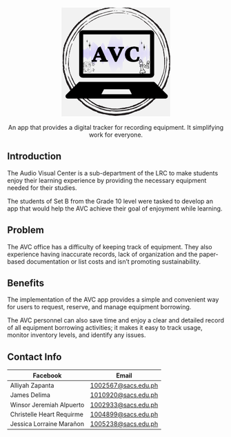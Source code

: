 <p align="center">
  <img src="https://raw.githubusercontent.com/walpuerto/AVC-App/main/aids/logo.png" width="50%" height="50%">
</p>
<p align="center">
	An app that provides a digital tracker for recording equipment. It simplifying work for everyone.
</p>

## Introduction
The Audio Visual Center is a sub-department of the LRC to make students enjoy their learning experience by providing the necessary equipment needed for their studies.

The students of Set B from the Grade 10 level were tasked to develop an app that would help the AVC achieve their goal of enjoyment while learning.

## Problem
The AVC office has a difficulty of keeping track of equipment. They also experience having inaccurate records, lack of organization and the paper-based documentation or list costs and isn’t promoting sustainability.

## Benefits
The implementation of the AVC app provides a simple and convenient way for users to request, reserve, and manage equipment borrowing.

The AVC personnel can also save time and enjoy a clear and detailed record of all equipment borrowing activities; it makes it easy to track usage, monitor inventory levels, and identify any issues.

## Contact Info
|Facebook|Email|
|--|--|
|Alliyah Zapanta|1002567@sacs.edu.ph|
|James Delima|1010920@sacs.edu.ph|
|Winsor Jeremiah Alpuerto|1002933@sacs.edu.ph|
|Christelle Heart Requirme|1004899@sacs.edu.ph|
|Jessica Lorraine Marañon|1005238@sacs.edu.ph|
